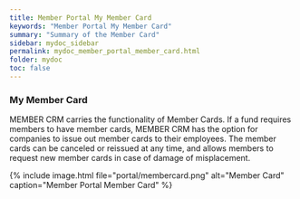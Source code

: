 ```yaml
---
title: Member Portal My Member Card
keywords: "Member Portal My Member Card"
summary: "Summary of the Member Card"
sidebar: mydoc_sidebar
permalink: mydoc_member_portal_member_card.html
folder: mydoc
toc: false
---
```


### My Member Card

MEMBER CRM carries the functionality of Member Cards. If a fund requires members to have member cards, MEMBER CRM has the option for companies to issue out member cards to their employees. The member cards can be canceled or reissued at any time, and allows members to request new member cards in case of damage of misplacement.

{% include image.html file="portal/membercard.png" alt="Member Card" caption="Member Portal Member Card" %}

